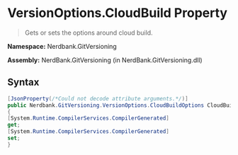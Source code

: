 # VersionOptions.CloudBuild Property
> Gets or sets the options around cloud build.

**Namespace:** Nerdbank.GitVersioning

**Assembly:** NerdBank.GitVersioning (in NerdBank.GitVersioning.dll)
## Syntax
~~~~csharp
[JsonProperty(/*Could not decode attribute arguments.*/)]
public Nerdbank.GitVersioning.VersionOptions.CloudBuildOptions CloudBuild
{
[System.Runtime.CompilerServices.CompilerGenerated]
get;
[System.Runtime.CompilerServices.CompilerGenerated]
set;
}
~~~~
